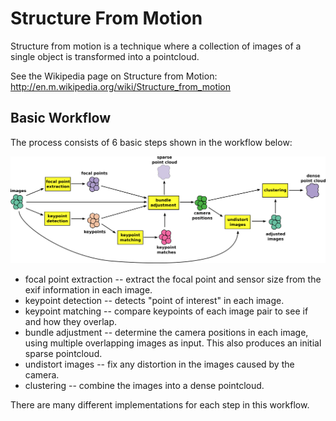 Structure From Motion
=====================

Structure from motion is a technique where a collection of images of a single object is transformed into a pointcloud.

See the Wikipedia page on Structure from Motion: http://en.m.wikipedia.org/wiki/Structure_from_motion

Basic Workflow
--------------

The process consists of 6 basic steps shown in the workflow below:

![pipeline](images/sfm.png "SFM Pipeline")

- focal point extraction -- extract the focal point and sensor size from the exif information in each image.
- keypoint detection -- detects "point of interest" in each image.
- keypoint matching -- compare keypoints of each image pair to see if and how they overlap.
- bundle adjustment -- determine the camera positions in each image, using multiple overlapping images as input. This also produces an initial sparse pointcloud.
- undistort images -- fix any distortion in the images caused by the camera.
- clustering -- combine the images into a dense pointcloud.

There are many different implementations for each step in this workflow.
